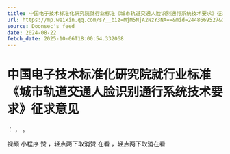 ```yaml
---
title: 中国电子技术标准化研究院就行业标准《城市轨道交通人脸识别通行系统技术要求》征求意见
url: https://mp.weixin.qq.com/s?__biz=MjM5NjA2NzY3NA==&mid=2448669527&idx=2&sn=45c6e9c6bbec2af4e10f1d84c291ab34
source: Doonsec's feed
date: 2024-08-22
fetch_date: 2025-10-06T18:00:54.332068
---
```


# 中国电子技术标准化研究院就行业标准《城市轨道交通人脸识别通行系统技术要求》征求意见

：
，
。

视频
小程序
赞
，轻点两下取消赞
在看
，轻点两下取消在看
